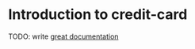 # Introduction to credit-card

TODO: write [great documentation](http://jacobian.org/writing/what-to-write/)

